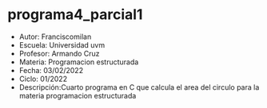 # programa4_parcial1

<ul>
<li>Autor: Franciscomilan</li>
 <li>Escuela: Universidad uvm</li>
 <li>Profesor: Armando Cruz</li>
 <li>Materia: Programacion estructurada</li>
 <li>Fecha: 03/02/2022</li>
 <li>Ciclo: 01/2022</li>

<li>Descripción:Cuarto programa en C que calcula el area del circulo para la materia programacion estructurada </li>
 
